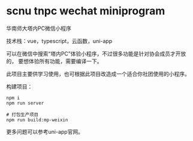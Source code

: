 # scnu tnpc wechat miniprogram
华南师大塔内PC微信小程序

技术栈：vue，typescript，云函数，uni-app

可以在微信中搜索“塔内PC”体验小程序，不过很多功能是针对协会成员才开放的，
要想体验所有功能，需要编译一下。

此项目主要供学习使用，也可根据此项目改造成一个适合你社团使用的小程序。

构建项目：
```shell script
npm i
npm run server

# 打包生产项目
npm run build:mp-weixin
```
更多问题可以参考uni-app官网。
